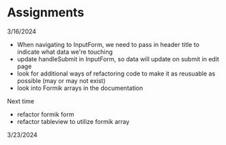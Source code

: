 # Assignments

3/16/2024

- When navigating to InputForm, we need to pass in header title to indicate what data we're touching
- update handleSubmit in InputForm, so data will update on submit in edit page
- look for additional ways of refactoring code to make it as reusuable as possible (may or may not exist)
- look into Formik arrays in the documentation

Next time
- refactor formik form
- refactor tableview to utilize formik array


3/23/2024